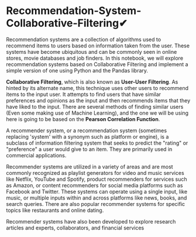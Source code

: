 # Recommendation-System-Collaborative-Filtering✔

Recommendation systems are a collection of algorithms used to recommend items to users based on information taken from the user. These systems have become ubiquitous and can be commonly seen in online stores, movie databases and job finders. In this notebook, we will explore recommendation systems based on Collaborative Filtering and implement a simple version of one using Python and the Pandas library.
 
__Collaborative Filtering__, which is also known as __User-User Filtering__. As hinted by its alternate name, this technique uses other users to recommend items to the input user. It attempts to find users that have similar preferences and opinions as the input and then recommends items that they have liked to the input. There are several methods of finding similar users (Even some making use of Machine Learning), and the one we will be using here is going to be based on the __Pearson Correlation Function__.
 
A recommender system, or a recommendation system (sometimes replacing 'system' with a synonym such as platform or engine), is a subclass of information filtering system that seeks to predict the "rating" or "preference" a user would give to an item. They are primarily used in commercial applications.

Recommender systems are utilized in a variety of areas and are most commonly recognized as playlist generators for video and music services like Netflix, YouTube and Spotify, product recommenders for services such as Amazon, or content recommenders for social media platforms such as Facebook and Twitter. These systems can operate using a single input, like music, or multiple inputs within and across platforms like news, books, and search queries. There are also popular recommender systems for specific topics like restaurants and online dating. 

Recommender systems have also been developed to explore research articles and experts, collaborators, and financial services
